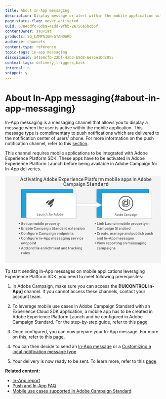 ```yaml
---
title: About In-App messaging
description: Display message or alert within the mobile application with In-App messaging.
page-status-flag: never-activated
uuid: 6784cdfc-6db9-41dd-9fbb-2e756a5bcb5f
contentOwner: sauviat
products: SG_CAMPAIGN/STANDARD
audience: channels
content-type: reference
topic-tags: in-app-messaging
discoiquuid: a4168cfb-22bf-4ab3-b9d8-6e76e1bdc055
context-tags: delivery,triggers,back
internal: n
snippet: y
---
```


# About In-App messaging{#about-in-app-messaging}

In-App messaging is a messaging channel that allows you to display a message when the user is active within the mobile application. This message type is complimentary to push notifications which are delivered to the notification center of users' phone. For more information on the push notification channel, refer to this [section](../../channels/using/about-push-notifications.md).

This channel requires mobile applications to be integrated with Adobe Experience Platform SDK. These apps have to be activated in Adobe Experience Platform Launch before being available in Adobe Campaign for In-App deliveries.

![](assets/launch_campaign.png)

To start sending In-App messages on mobile applications leveraging Experience Platform SDK, you need to meet following prerequisites:

1. In Adobe Campaign, make sure you can access the **[!UICONTROL In-App]** channel. If you cannot access these channels, contact your account team.

1. To leverage mobile use cases in Adobe Campaign Standard with an Experience Cloud SDK application, a mobile app has to be created in Adobe Experience Platform Launch and be configured in Adobe Campaign Standard. For the step-by-step guide, refer to this [page](https://helpx.adobe.com/campaign/kb/configuring-app-sdk.html).

1. Once configured, you can now prepare your In-App message. For more on this, refer to this [page](../../channels/using/preparing-and-sending-an-in-app-message.md#preparing-your-in-app-message).

1. You can then decide to send an [In-App message](../../channels/using/customizing-an-in-app-message.md) or a [Customizing a local notification message type](../../channels/using/customizing-an-in-app-message.md#customizing-a-local-notification-message-type).

1. Your delivery is now ready to be sent. To learn more, refer to this [page](../../channels/using/preparing-and-sending-an-in-app-message.md#sending-your-in-app-message).

**Related content:**

* [In-App report](../../reporting/using/in-app-report.md)
* [Push and In-App FAQ](https://helpx.adobe.com/campaign/kb/push_inapp_faq.html)
* [Mobile use cases supported in Adobe Campaign Standard](https://helpx.adobe.com/campaign/kb/configure-launch-rules-acs-use-cases.html)
